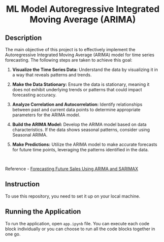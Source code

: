 <h1 align="center">
    <b>ML Model Autoregressive Integrated Moving Average (ARIMA)</b> 
<br>
</h1>

## Description
The main objective of this project is to effectively implement the Autoregressive Integrated Moving Average (ARIMA) model for time series forecasting. The following steps are taken to achieve this goal:

1. **Visualize the Time Series Data:** Understand the data by visualizing it in a way that reveals patterns and trends.

2. **Make the Data Stationary:** Ensure the data is stationary, meaning it does not exhibit underlying trends or patterns that could impact forecasting accuracy.

3. **Analyze Correlation and Autocorrelation:** Identify relationships between past and current data points to determine appropriate parameters for the ARIMA model.

4. **Build the ARIMA Model:** Develop the ARIMA model based on data characteristics. If the data shows seasonal patterns, consider using Seasonal ARIMA.

5. **Make Predictions:** Utilize the ARIMA model to make accurate forecasts for future time points, leveraging the patterns identified in the data.

<br>

Reference - <a href='https://youtu.be/2XGSIlgUBDI '>Forecasting Future Sales Using ARIMA and SARIMAX</a>

## Instruction
To use this repository, you need to set it up on your local machine.
 
## Running the Application
To run the application, open ```app.ipynb``` file. You can execute each code block individually or you can choose to run all the code blocks together in one go.


